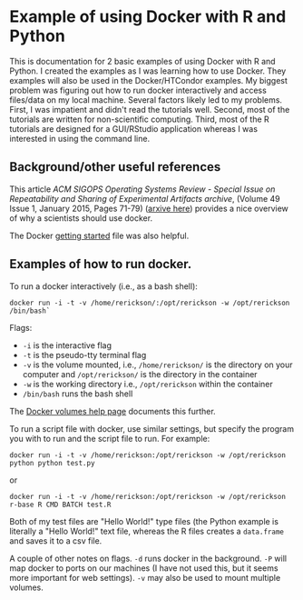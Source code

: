 # Example of using Docker with R and Python

This is documentation for 2 basic examples of using Docker with R and Python. I created the examples as I was learning how to use Docker. They examples will also be used in the Docker/HTCondor examples. My biggest problem was figuring out how to run docker interactively and access files/data on my local machine. Several factors likely led to my problems. First, I was impatient and didn't read the tutorials well. Second, most of the tutorials are written for non-scientific computing. Third, most of the R tutorials are designed for a GUI/RStudio application whereas I was interested in using the command line. 

## Background/other useful references

This article _ACM SIGOPS Operating Systems Review - Special Issue on Repeatability and Sharing of Experimental Artifacts archive_, (Volume 49 Issue 1, January 2015, Pages 71-79) ([arxive here](http://arxiv.org/pdf/1410.0846.pdf)) provides a nice overview of why a scientists should use docker. 

The Docker [getting started](https://docs.docker.com/engine/getstarted/) file was also helpful.

## Examples of how to run docker.

To run a docker interactively (i.e., as a bash shell):

    docker run -i -t -v /home/rerickson/:/opt/rerickson -w /opt/rerickson /bin/bash`

Flags:
  - `-i` is the interactive flag
  - `-t` is the pseudo-tty terminal flag
  - `-v` is the volume mounted, i.e., `/home/rerickson/` is the directory on your computer and `/opt/rerickson/` is the directory in the container
  - `-w` is the working directory i.e., `/opt/rerickson` within the container
  - `/bin/bash` runs the bash shell

The [Docker volumes help page](https://docs.docker.com/engine/tutorials/dockervolumes/) documents this further.

To run a script file with docker, use similar settings, but specify the program you with to run and the script file to run. For example:

    docker run -i -t -v /home/rerickson:/opt/rerickson -w /opt/rerickson python python test.py

or 

    docker run -i -t -v /home/rerickson:/opt/rerickson -w /opt/rerickson r-base R CMD BATCH test.R

Both of my test files are "Hello World!" type files (the Python example is literally a "Hello World!" text file, whereas the R files creates a `data.frame` and saves it to a csv file. 

A couple of other notes on flags. `-d` runs docker in the background. `-P` will map docker to ports on our machines (I have not used this, but it seems more important for web settings). `-v` may also be used to mount multiple volumes. 
